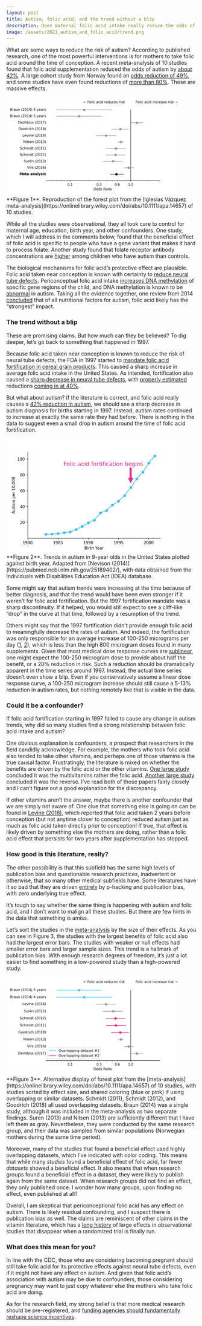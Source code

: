 ```yaml
---
layout: post
title: Autism, folic acid, and the trend without a blip
description: Does maternal folic acid intake really reduce the odds of autism?
image: /assets/2021_autism_and_folic_acid/trend.png
---
```


What are some ways to reduce the risk of autism? According to published research, one of the most powerful interventions is for mothers to take folic acid around the time of conception. A recent meta-analysis of 10 studies found that folic acid supplementation reduced the odds of autism by [about 42%](https://onlinelibrary.wiley.com/doi/abs/10.1111/apa.14657). A large cohort study from Norway found an [odds reduction of 49%](https://doi.org/10.1001/jama.2012.155925), and some studies have even found reductions of [more than 80%](https://dx.doi.org/10.1007%2Fs10803-014-2114-x). These are massive effects.


<div class="wrapper">
  <img src='/assets/2021_autism_and_folic_acid/forest_plot.png' class="inner" style="position:relative border: #222 2px solid; max-width:90%;" >
  <div class="caption">**Figure 1**. Reproduction of the forest plot from the [Iglesias Vázquez meta-analysis](https://onlinelibrary.wiley.com/doi/abs/10.1111/apa.14657) of 10 studies.
  </div>
</div>

While all the studies were observational, they all took care to control for maternal age, education, birth year, and other confounders. One study, which I will address in the comments below, found that the beneficial effect of folic acid is specific to people who have a gene variant that makes it hard to process folate. Another study found that folate receptor antibody concentrations are [higher](https://www.ncbi.nlm.nih.gov/pmc/articles/PMC3578948/) among children who have autism than controls.

The biological mechanisms for folic acid’s protective effect are plausible. Folic acid taken near conception is known with certainty to [reduce neural tube defects](https://www.cdc.gov/ncbddd/folicacid/features/folic-acid-helps-prevent-some-birth-defects.html). Periconceptual folic acid intake [increases DNA methylation](https://pubmed.ncbi.nlm.nih.gov/19924280/) of specific gene regions of the child, and DNA methylation is known to be [abnormal](https://pubmed.ncbi.nlm.nih.gov/16987877/) in autism. Taking all the evidence together, one review from 2014 [concluded](https://www.ncbi.nlm.nih.gov/pmc/articles/PMC3997376/) that of all nutritional factors for autism, folic acid likely has the “strongest” impact.

### The trend without a blip
These are promising claims. But how much can they be believed? To dig deeper, let’s go back to something that happened in 1997.

Because folic acid taken near conception is known to reduce the risk of neural tube defects, the FDA in 1997 started to [mandate folic acid fortification in cereal grain products](https://doi.org/10.3390/nu3030370). This caused a sharp increase in average folic acid intake in the United States. As intended, fortification also caused a [sharp decrease in neural tube defects](https://jamanetwork.com/journals/jama/fullarticle/193937), with [properly estimated](https://doi.org/10.1093/ajcn/86.5.1773) reductions [coming in at 40%](https://pubmed.ncbi.nlm.nih.gov/12211618/).

But what about autism? If the literature is correct, and folic acid really causes a [42% reduction in autism](https://pubmed.ncbi.nlm.nih.gov/30466185/), we should see a sharp decrease in autism diagnosis for births starting in 1997. Instead, autism rates continued to increase at exactly the same rate they had before. There is nothing in the data to suggest even a small drop in autism around the time of folic acid fortification.

<div class="wrapper">
  <img src='/assets/2021_autism_and_folic_acid/trend.png' class="inner" style="position:relative border: #222 2px solid; max-width:90%;" >
  <div class="caption">**Figure 2**. Trends in autism in 9-year olds in the United States plotted against birth year. Adapted from [Nevison (2014)](https://pubmed.ncbi.nlm.nih.gov/25189402/), with data obtained from the Individuals with Disabilities Education Act (IDEA) database.
  </div>
</div>

Some might say that autism trends were increasing at the time because of better diagnosis, and that the trend would have been even stronger if it weren’t for folic acid fortification. But the 1997 fortification mandate was a sharp discontinuity. If it helped, you would still expect to see a cliff-like “drop” in the curve at that time, followed by a resumption of the trend.

Others might say that the 1997 fortification didn’t provide _enough_ folic acid to meaningfully decrease the rates of autism. And indeed, the fortification was only responsible for an average increase of 100-250 micrograms per day ([1](https://www.mdpi.com/2072-6643/3/3/370/htm), [2](https://doi.org/10.1093/ajcn/77.1.221)), which is less than the high 800 microgram doses found in many supplements. Given that most medical dose response curves are [sublinear](http://esteve.org/wp-content/uploads/2018/01/138167.pdf), one might expect the 100-250 microgram dose to provide about half the benefit, or a 20% reduction in risk. Such a reduction should be dramatically apparent in the time series around 1997. Instead, the actual time series doesn’t even show a blip. Even if you conservatively assume a linear dose response curve, a 100-250 microgram increase should still cause a 5-13% reduction in autism rates, but nothing remotely like that is visible in the data.

### Could it be a confounder?
If folic acid fortification starting in 1997 failed to cause any change in autism trends, why did so many studies find a strong relationship between folic acid intake and autism?

One obvious explanation is confounders, a prospect that researchers in the field candidly acknowledge. For example, the mothers who took folic acid also tended to take other vitamins, and perhaps one of those vitamins is the true causal factor. Frustratingly, the literature is mixed on whether the benefits are driven by the folic acid or the other vitamins. [One large study](https://doi.org/10.1136/bmj.j4273) concluded it was the multivitamins rather the folic acid. [Another large study](https://doi.org/10.1001/jama.2012.155925) concluded it was the reverse. I’ve read both of those papers fairly closely and I can’t figure out a good explanation for the discrepancy.

If other vitamins aren’t the answer, maybe there is another confounder that we are simply not aware of. One clue that something else is going on can be found in [Levine (2018)](https://dx.doi.org/10.1001%2Fjamapsychiatry.2017.4050), which reported that folic acid taken 2 years before conception (but not anytime closer to conception) reduced autism just as much as folic acid taken directly prior to conception! If true, that effect is likely driven by something else the mothers are doing, rather than a folic acid effect that persists for two years after supplementation has stopped.

### How good is this literature, really?
The other possibility is that this subfield has the same high levels of publication bias and questionable research practices, inadvertent or otherwise, that so many other medical subfields have. Some literatures have it so bad that they are driven [entirely](https://slatestarcodex.com/2019/05/07/5-httlpr-a-pointed-review/) by p-hacking and publication bias, with zero underlying true effect.

It’s tough to say whether the same thing is happening with autism and folic acid, and I don’t want to malign all these studies. But there are few hints in the data that something is amiss. 

Let’s sort the studies in the [meta-analysis](https://onlinelibrary.wiley.com/doi/abs/10.1111/apa.14657) by the size of their effects. As you can see in Figure 3, the studies with the largest benefits of folic acid also had the largest error bars. The studies with weaker or null effects had smaller error bars and larger sample sizes. This trend is a hallmark of publication bias. With enough research degrees of freedom, it’s just a lot easier to find something in a low-powered study than a high-powered study.


<div class="wrapper">
  <img src='/assets/2021_autism_and_folic_acid/forest_plot_colored.png' class="inner" style="position:relative border: #222 2px solid; max-width:90%;" >
  <div class="caption">**Figure 3**. Alternative display of forest plot from the [meta-analysis](https://onlinelibrary.wiley.com/doi/abs/10.1111/apa.14657) of 10 studies, with studies sorted by effect size, and shared coloring (blue or pink) if using overlapping or similar datasets. Schmidt (2011), Schmidt (2012), and Goodrich (2018) all used overlapping datasets. Braun (2014) was a single study, although it was included in the meta-analysis as two separate findings. Suren (2013) and Nilsen (2013) are sufficiently different that I have left them as gray. Nevertheless, they were conducted by the same research group, and their data was sampled from similar populations (Norwegian mothers during the same time period).
  </div>
</div>



Moreover, many of the studies that found a beneficial effect used highly overlapping datasets, which I’ve indicated with color coding. This means that while many _studies_ found a beneficial effect of folic acid, far fewer _datasets_ showed a beneficial effect. It also means that when research groups found a beneficial effect in a dataset, they were likely to publish again from the same dataset. When research groups did not find an effect, they only published once. I wonder how many groups, upon finding no effect, even published at all?

Overall, I am skeptical that periconceptional folic acid has any effect on autism. There is likely residual confounding, and I suspect there is publication bias as well. The claims are reminiscent of other claims in the vitamin literature, which has a [long history](https://fivethirtyeight.com/features/dont-take-your-vitamins/) of large effects in observational studies that disappear when a randomized trial is finally run. 

### What does this mean for you?
In line with the CDC, those who are considering becoming pregnant should still take folic acid for its protective effects against neural tube defects, even if it might not have any effect on autism. And given that folic acid’s association with autism may be due to confounders, those considering pregnancy may want to just copy whatever else the mothers who take folic acid are doing.

As for the research field, my strong belief is that more medical research should be pre-registered, and [funding agencies should fundamentally reshape science incentives](https://chris-said.io/2012/04/17/its-the-incentives-structure-people-why-science-reform-must-come-from-the-granting-agencies/).
